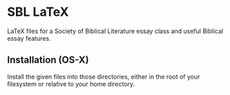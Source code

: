 SBL LaTeX
=========

LaTeX files for a Society of Biblical Literature essay class and useful Biblical essay features.

Installation (OS-X)
--------------------

Install the given files into those directories, either in the root of your filesystem or relative to your home directory.
